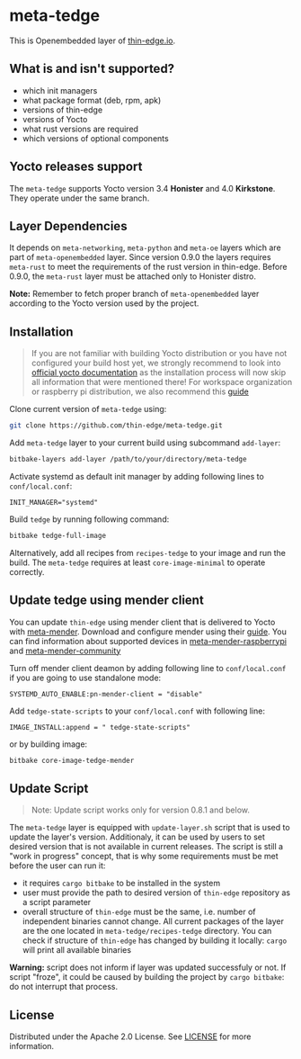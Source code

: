 # meta-tedge

This is Openembedded layer of [thin-edge.io](https://github.com/thin-edge/thin-edge.io).

## What is and isn't supported?

- which init managers
- what package format (deb, rpm, apk)
- versions of thin-edge
- versions of Yocto
- what rust versions are required
- which versions of optional components

## Yocto releases support

The `meta-tedge` supports Yocto version 3.4 **Honister** and 4.0 **Kirkstone**. They operate under the same branch. 

## Layer Dependencies

It depends on `meta-networking`, `meta-python` and `meta-oe` layers which are part of `meta-openembedded` layer. Since version 0.9.0 the layers requires `meta-rust` to meet the requirements of the rust version in thin-edge. Before 0.9.0, the `meta-rust` layer must be attached only to Honister distro.

**Note:** Remember to fetch proper branch of `meta-openembedded` layer according to the Yocto version used by the
project.

## Installation

> If you are not familiar with building Yocto distribution or you have not configured your build host yet, we strongly
> recommend to look into [official yocto documentation](https://docs.yoctoproject.org/brief-yoctoprojectqs/index.html)
> as the installation process will now skip all information that were mentioned there! For workspace organization or
> raspberry pi distribution, we also recommend this [guide](https://github.com/jynik/ready-set-yocto)

Clone current version of `meta-tedge` using:

```bash
git clone https://github.com/thin-edge/meta-tedge.git
```

Add `meta-tedge` layer to your current build using subcommand `add-layer`:

```bash
bitbake-layers add-layer /path/to/your/directory/meta-tedge
```

Activate systemd as default init manager by adding following lines to `conf/local.conf`:

```
INIT_MANAGER="systemd"
```

Build `tedge` by running following command:

```bash
bitbake tedge-full-image
```

Alternatively, add all recipes from `recipes-tedge` to your image and run the build. The `meta-tedge` requires at least
`core-image-minimal` to operate correctly. 

## Update tedge using mender client

You can update `thin-edge` using mender client that is delivered to Yocto with [meta-mender](https://github.com/mendersoftware/meta-mender). 
Download and configure mender using their [guide](https://docs.mender.io/operating-system-updates-yocto-project/build-for-demo). You can find information about supported devices in [meta-mender-raspberrypi](https://github.com/mendersoftware/meta-mender/tree/master/meta-mender-raspberrypi) and [meta-mender-community](https://github.com/mendersoftware/meta-mender-community)

Turn off mender client deamon by adding following line to `conf/local.conf` if you are going to use standalone mode:

```
SYSTEMD_AUTO_ENABLE:pn-mender-client = "disable"
```

Add `tedge-state-scripts` to your `conf/local.conf` with following line:

```
IMAGE_INSTALL:append = " tedge-state-scripts" 
```

or by building image:
```bash
bitbake core-image-tedge-mender
```

## Update Script

> Note: Update script works only for version 0.8.1 and below.

The `meta-tedge` layer is equipped with `update-layer.sh` script that is used to update the layer's version.
Additionaly, it can be used by users to set desired version that is not available in current releases. The script is
still a "work in progress" concept, that is why some requirements must be met before the user can run it:

- it requires `cargo bitbake` to be installed in the system
- user must provide the path to desired version of `thin-edge` repository as a script parameter
- overall structure of `thin-edge` must be the same, i.e. number of independent binaries cannot change. All current
  packages of the layer are the one located in `meta-tedge/recipes-tedge` directory. You can check if structure of
  `thin-edge` has changed by building it locally: `cargo` will print all available binaries

**Warning:** script does not inform if layer was updated successfuly or not. If script "froze", it could be caused by
building the project by `cargo bitbake`: do not interrupt that process.

## License

Distributed under the Apache 2.0 License. See [LICENSE](LICENSE.txt) for more information.
